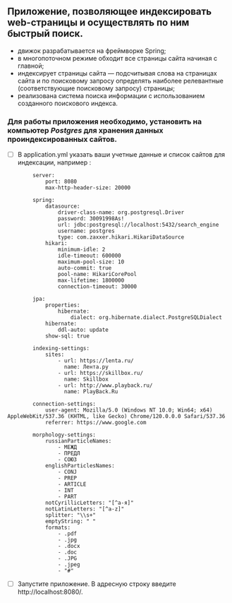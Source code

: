 ## **Приложение, позволяющее индексировать web-страницы и осуществлять по ним быстрый поиск.**
<!-- TOC -->
* движок разрабатывается на фреймворке Spring;
* в многопоточном режиме обходит все страницы сайта начиная с главной;
* индексирует страницы сайта — подсчитывая слова на страницах сайта и по поисковому запросу определять наиболее релевантные (соответствующие поисковому запросу) страницы;
* реализована система поиска информации с использованием созданного поискового индекса.

### **Для работы приложения необходимо, установить на компьютер _Postgres_ для хранения данных проиндексированных сайтов.** 
-[ ] В application.yml указать ваши учетные данные и список сайтов для индексации, например :
 <!-- TOC -->
            server:
                port: 8080
                max-http-header-size: 20000

            spring:
                datasource:
                    driver-class-name: org.postgresql.Driver
                    password: 30091998As!
                    url: jdbc:postgresql://localhost:5432/search_engine
                    username: postgres
                    type: com.zaxxer.hikari.HikariDataSource
                hikari:
                    minimum-idle: 2
                    idle-timeout: 600000
                    maximum-pool-size: 10
                    auto-commit: true
                    pool-name: HikariCorePool
                    max-lifetime: 1800000
                    connection-timeout: 30000

            jpa:
                properties:
                    hibernate:
                        dialect: org.hibernate.dialect.PostgreSQLDialect
                hibernate:
                    ddl-auto: update
                show-sql: true

            indexing-settings:
                sites:
                    - url: https://lenta.ru/
                      name: Лента.ру
                    - url: https://skillbox.ru/
                      name: Skillbox
                    - url: http://www.playback.ru/
                      name: PlayBack.Ru

            connection-settings:
                user-agent: Mozilla/5.0 (Windows NT 10.0; Win64; x64) AppleWebKit/537.36 (KHTML, like Gecko) Chrome/120.0.0.0 Safari/537.36
                referrer: https://www.google.com

            morphology-settings:
                russianParticleNames:
                    - МЕЖД
                    - ПРЕДЛ
                    - СОЮЗ
                englishParticlesNames:
                    - CONJ
                    - PREP
                    - ARTICLE
                    - INT
                    - PART
                notCyrillicLetters: "[^а-я]"
                notLatinLetters: "[^a-z]"
                splitter: "\\s+"
                emptyString: " "
                formats:
                    - .pdf
                    - .jpg
                    - .docx
                    - .doc
                    - .JPG
                    - .jpeg
                    - "#"
<!-- TOC -->

-[ ] Запустите приложение. В адресную строку введите http://localhost:8080/.